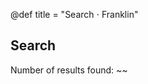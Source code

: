 @def title = "Search ⋅ Franklin"

## Search

Number of results found: ~~~<span id="resultCount"></span>~~~

~~~<div id="searchResults"></div>~~~
